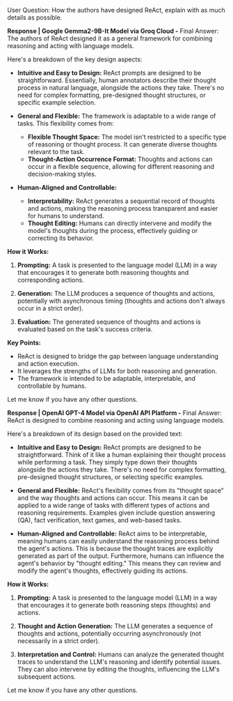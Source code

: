 User Question: How the authors have designed ReAct, explain with as much details as possible.

**Response | Google Gemma2-9B-It Model via Groq Cloud -**
Final Answer:
The authors of ReAct designed it as a general framework for combining reasoning and acting with language models.

Here's a breakdown of the key design aspects:

* **Intuitive and Easy to Design:** ReAct prompts are designed to be straightforward.  Essentially, human annotators describe their thought process in natural language, alongside the actions they take. There's no need for complex formatting, pre-designed thought structures, or specific example selection.

* **General and Flexible:**  The framework is adaptable to a wide range of tasks. This flexibility comes from:
    * **Flexible Thought Space:**  The model isn't restricted to a specific type of reasoning or thought process. It can generate diverse thoughts relevant to the task.
    * **Thought-Action Occurrence Format:**  Thoughts and actions can occur in a flexible sequence, allowing for different reasoning and decision-making styles.

* **Human-Aligned and Controllable:**
    * **Interpretability:**  ReAct generates a sequential record of thoughts and actions, making the reasoning process transparent and easier for humans to understand.
    * **Thought Editing:** Humans can directly intervene and modify the model's thoughts during the process, effectively guiding or correcting its behavior.

**How it Works:**

1. **Prompting:**  A task is presented to the language model (LLM) in a way that encourages it to generate both reasoning thoughts and corresponding actions.

2. **Generation:** The LLM produces a sequence of thoughts and actions, potentially with asynchronous timing (thoughts and actions don't always occur in a strict order).

3. **Evaluation:** The generated sequence of thoughts and actions is evaluated based on the task's success criteria.

**Key Points:**

* ReAct is designed to bridge the gap between language understanding and action execution.
* It leverages the strengths of LLMs for both reasoning and generation.
* The framework is intended to be adaptable, interpretable, and controllable by humans.


Let me know if you have any other questions.

**Response | OpenAI GPT-4 Model via OpenAI API Platform -**
Final Answer:
ReAct is designed to combine reasoning and acting using language models.

Here's a breakdown of its design based on the provided text:

* **Intuitive and Easy to Design:**  ReAct prompts are designed to be straightforward.  Think of it like a human explaining their thought process while performing a task. They simply type down their thoughts alongside the actions they take. There's no need for complex formatting, pre-designed thought structures, or selecting specific examples.

* **General and Flexible:** ReAct's flexibility comes from its "thought space" and the way thoughts and actions can occur. This means it can be applied to a wide range of tasks with different types of actions and reasoning requirements. Examples given include question answering (QA), fact verification, text games, and web-based tasks.

* **Human-Aligned and Controllable:** ReAct aims to be interpretable, meaning humans can easily understand the reasoning process behind the agent's actions. This is because the thought traces are explicitly generated as part of the output.  Furthermore, humans can influence the agent's behavior by "thought editing." This means they can review and modify the agent's thoughts, effectively guiding its actions.

**How it Works:**

1. **Prompting:** A task is presented to the language model (LLM) in a way that encourages it to generate both reasoning steps (thoughts) and actions.

2. **Thought and Action Generation:** The LLM generates a sequence of thoughts and actions, potentially occurring asynchronously (not necessarily in a strict order).

3. **Interpretation and Control:** Humans can analyze the generated thought traces to understand the LLM's reasoning and identify potential issues. They can also intervene by editing the thoughts, influencing the LLM's subsequent actions.


Let me know if you have any other questions.
